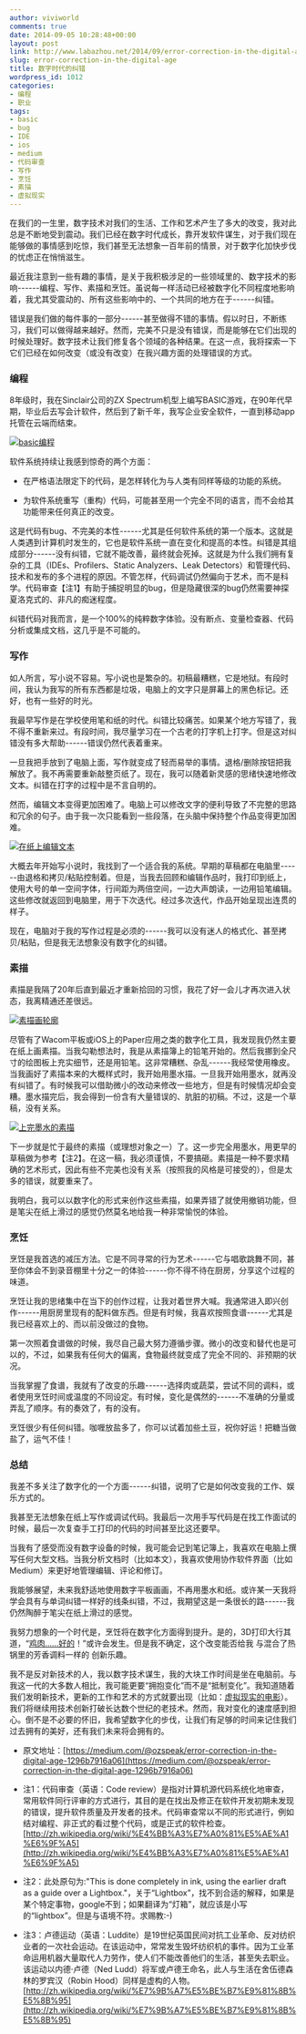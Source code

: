 ```yaml
---
author: viviworld
comments: true
date: 2014-09-05 10:28:48+00:00
layout: post
link: http://www.labazhou.net/2014/09/error-correction-in-the-digital-age/
slug: error-correction-in-the-digital-age
title: 数字时代的纠错
wordpress_id: 1012
categories:
- 编程
- 职业
tags:
- basic
- bug
- IDE
- ios
- medium
- 代码审查
- 写作
- 烹饪
- 素描
- 虚拟现实
---
```


在我们的一生里，数字技术对我们的生活、工作和艺术产生了多大的改变，我对此总是不断地受到震动。我们已经在数字时代成长，靠开发软件谋生，对于我们现在能够做的事情感到吃惊，我们甚至无法想象一百年前的情景，对于数字化加快步伐的忧虑正在悄悄滋生。

最近我注意到一些有趣的事情，是关于我积极涉足的一些领域里的、数字技术的影响------编程、写作、素描和烹饪。虽说每一样活动已经被数字化不同程度地影响着，我尤其受震动的、所有这些影响中的、一个共同的地方在于------纠错。

错误是我们做的每件事的一部分------甚至做得不错的事情。假以时日，不断练习，我们可以做得越来越好。然而，完美不只是没有错误，而是能够在它们出现的时候处理好。数字技术让我们修复各个领域的各种结果。在这一点，我将探索一下它们已经在如何改变（或没有改变）在我兴趣方面的处理错误的方式。


### 编程


8年级时，我在Sinclair公司的ZX Spectrum机型上编写BASIC游戏，在90年代早期，毕业后去写会计软件，然后到了新千年，我写企业安全软件，一直到移动app托管在云端而结束。

[![basic编程](http://www.labazhou.net/wp-content/uploads/2014/09/basic-programming.png)](http://www.labazhou.net/wp-content/uploads/2014/09/basic-programming.png)

软件系统持续让我感到惊奇的两个方面：



	
  * 在严格语法限定下的代码，是怎样转化为与人类有同样等级的功能的系统。

	
  * 为软件系统重写（重构）代码，可能甚至用一个完全不同的语言，而不会给其功能带来任何真正的改变。


这是代码有bug、不完美的本性------尤其是任何软件系统的第一个版本。这就是人类遇到计算机时发生的，它也是软件系统一直在变化和提高的本性。纠错是其组成部分------没有纠错，它就不能改善，最终就会死掉。这就是为什么我们拥有复杂的工具（IDEs、Profilers、Static Analyzers、Leak Detectors）和管理代码、技术和发布的多个进程的原因。不管怎样，代码调试仍然偏向于艺术，而不是科学。代码审查【注1】有助于捕捉明显的bug，但是隐藏很深的bug仍然需要神探夏洛克式的、非凡的痴迷程度。

纠错代码对我而言，是一个100%的纯粹数字体验。没有断点、变量检查器、代码分析或集成文档，这几乎是不可能的。


### 写作


如人所言，写小说不容易。写小说也是繁杂的。初稿最糟糕，它是地狱。有段时间，我认为我写的所有东西都是垃圾，电脑上的文字只是屏幕上的黑色标记。还好，也有一些好的时光。

我最早写作是在学校使用笔和纸的时代。纠错比较痛苦。如果某个地方写错了，我不得不重新来过。有段时间，我尽量学习在一个古老的打字机上打字。但是这对纠错没有多大帮助------错误仍然代表着重来。

一旦我把手放到了电脑上面，写作就变成了轻而易举的事情。退格/删除按钮把我解放了。我不再需要重新敲整页纸了。现在，我可以随着新灵感的思绪快速地修改文本。纠错在打字的过程中是不言自明的。

然而，编辑文本变得更加困难了。电脑上可以修改文字的便利导致了不完整的思路和冗余的句子。由于我一次只能看到一些段落，在头脑中保持整个作品变得更加困难。

[![在纸上编辑文本](http://www.labazhou.net/wp-content/uploads/2014/09/editing-text-on-paper.jpeg)](http://www.labazhou.net/wp-content/uploads/2014/09/editing-text-on-paper.jpeg)

大概去年开始写小说时，我找到了一个适合我的系统。早期的草稿都在电脑里------由退格和拷贝/粘贴控制着。但是，当我去回顾和编辑作品时，我打印到纸上，使用大号的单一空间字体，行间距为两倍空间，一边大声朗读，一边用铅笔编辑。这些修改就返回到电脑里，用于下次迭代。经过多次迭代，作品开始呈现出连贯的样子。

现在，电脑对于我的写作过程是必须的------我可以没有迷人的格式化、甚至拷贝/粘贴，但是我无法想象没有数字化的纠错。


### 素描


素描是我隔了20年后直到最近才重新拾回的习惯，我花了好一会儿才再次进入状态，我离精通还差很远。

[![素描画轮廓](http://www.labazhou.net/wp-content/uploads/2014/09/pencial-sketch-1.png)](http://www.labazhou.net/wp-content/uploads/2014/09/pencial-sketch-1.png)

尽管有了Wacom平板或iOS上的Paper应用之类的数字化工具，我发现我仍然主要在纸上画素描。当我勾勒想法时，我是从素描簿上的铅笔开始的。然后我挪到全尺寸的绘图板上充实细节，还是用铅笔。这非常糟糕、杂乱------我经常使用橡皮。当我画好了素描本来的大概样式时，我开始用墨水描。一旦我开始用墨水，就再没有纠错了。有时候我可以借助微小的改动来修改一些地方，但是有时候情况却会变糟。墨水描完后，我会得到一份含有大量错误的、肮脏的初稿。不过，这是一个草稿，没有关系。

[![上完墨水的素描](http://www.labazhou.net/wp-content/uploads/2014/09/pencial-sketch-2.png)](http://www.labazhou.net/wp-content/uploads/2014/09/pencial-sketch-2.png)

下一步就是忙于最终的素描（或理想对象之一）了。这一步完全用墨水，用更早的草稿做为参考【注2】。在这一稿，我必须谨慎，不要搞砸。素描是一种不要求精确的艺术形式，因此有些不完美也没有关系（按照我的风格是可接受的），但是太多的错误，就要重来了。

我明白，我可以以数字化的形式来创作这些素描，如果弄错了就使用撤销功能，但是笔尖在纸上滑过的感觉仍然莫名地给我一种非常愉悦的体验。


### 烹饪


烹饪是我首选的减压方法。它是不同寻常的行为艺术------它与唱歌跳舞不同，甚至你体会不到录音棚里十分之一的体验------你不得不待在厨房，分享这个过程的味道。

烹饪让我的思绪集中在当下的创作过程，让我对着世界大喊。我通常进入即兴创作------用厨房里现有的配料做东西。但是有时候，我喜欢按照食谱------尤其是我已经喜欢上的、而以前没做过的食物。

第一次照着食谱做的时候，我尽自己最大努力遵循步骤。微小的改变和替代也是可以的，不过，如果我有任何大的偏离，食物最终就变成了完全不同的、非预期的状况。

当我掌握了食谱，我就有了改变的乐趣------选择肉或蔬菜，尝试不同的调料，或者使用烹饪时间或温度的不同设定。有时候，变化是偶然的------不准确的分量或弄乱了顺序。有的奏效了，有的没有。

烹饪很少有任何纠错。咖喱放盐多了，你可以试着加些土豆，祝你好运！把糖当做盐了，运气不佳！


### 总结


我差不多关注了数字化的一个方面------纠错，说明了它是如何改变我的工作、娱乐方式的。

我甚至无法想象在纸上写作或调试代码。我最后一次用手写代码是在找工作面试的时候，最后一次复查手工打印的代码的时间甚至比这还要早。

当我有了感受而没有数字设备的时候，我可能会记到笔记簿上，我喜欢在电脑上撰写任何大型文档。当我分析文档时（比如本文），我喜欢使用协作软件界面（比如Medium）来更好地管理编辑、评论和修订。

我能够展望，未来我舒适地使用数字平板画画，不再用墨水和纸。或许某一天我将学会具有与单词纠错一样好的线条纠错，不过，我期望这是一条很长的路------我仍然陶醉于笔尖在纸上滑过的感觉。

我努力想象的一个时代是，烹饪将在数字化方面得到提升。是的，3D打印大行其道，“[鸡肉……好的](https://www.youtube.com/watch?v=2tg3-93jKvc)！”或许会发生。但是我不确定，这个改变能否给我 与混合了热锅里的芳香调料一样的 创新乐趣。

我不是反对新技术的人，我以数字技术谋生，我的大块工作时间是坐在电脑前。与我这一代的大多数人相比，我可能更要“拥抱变化”而不是“抵制变化”。我知道随着我们发明新技术，更新的工作和艺术的方式就要出现（比如：[虚拟现实的电影](http://bits.blogs.nytimes.com/2014/08/21/next-for-virtual-reality-video-without-the-games/?_php=true&_type=blogs&_r=0)）。我们将继续用技术创新打破长达数个世纪的老技术。然而，我对变化的速度感到担心。倒不是不必要的怀旧，我希望数字化的步伐，让我们有足够的时间来记住我们过去拥有的美好，还有我们未来将会拥有的。



	
  * 原文地址：[https://medium.com/@ozspeak/error-correction-in-the-digital-age-1296b7916a06](https://medium.com/@ozspeak/error-correction-in-the-digital-age-1296b7916a06)

	
  * 注1：代码审查（英语：Code review）是指对计算机源代码系统化地审查，常用软件同行评审的方式进行，其目的是在找出及修正在软件开发初期未发现的错误，提升软件质量及开发者的技术。代码审查常以不同的形式进行，例如结对编程、非正式的看过整个代码，或是正式的软件检查。[http://zh.wikipedia.org/wiki/%E4%BB%A3%E7%A0%81%E5%AE%A1%E6%9F%A5](http://zh.wikipedia.org/wiki/%E4%BB%A3%E7%A0%81%E5%AE%A1%E6%9F%A5)

	
  * 注2：此处原句为:"This is done completely in ink, using the earlier draft as a guide over a Lightbox."，关于“Lightbox”，找不到合适的解释，如果是某个特定事物，google不到；如果翻译为“灯箱”，就应该是小写的“lightbox”。但是与语境不符。求赐教:-)

	
  * 注3：卢德运动（英语：Luddite）是19世纪英国民间对抗工业革命、反对纺织业者的一次社会运动。在该运动中，常常发生毁坏纺织机的事件。因为工业革命运用机器大量取代人力劳作，使人们不能改善他们的生活，甚至失去职业。该运动以内德‧卢德（Ned Ludd）将军或卢德王命名，此人与生活在舍伍德森林的罗宾汉（Robin Hood）同样是虚构的人物。[http://zh.wikipedia.org/wiki/%E7%9B%A7%E5%BE%B7%E9%81%8B%E5%8B%95](http://zh.wikipedia.org/wiki/%E7%9B%A7%E5%BE%B7%E9%81%8B%E5%8B%95)


